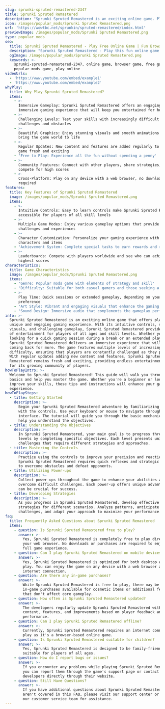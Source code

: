 ```yaml
---
slug: sprunki-spruted-remastered-2347
title: Sprunki Spruted Remastered
description: "Sprunki Spruted Remastered is an exciting online game. Play for free directly in your browser!"
icon: /images/popular_mods/Sprunki Spruted Remastered.png
url: 'https://wowtbc.net/sprunkin/spruted-remastered/index.html'
previewImage: /images/popular_mods/Sprunki Spruted Remastered.png
type: popular mods
seo:
  title: Sprunki Spruted Remastered - Play Free Online Game | Fun Browser Games
  description: "Sprunki Spruted Remastered - Play this fun online game for free in your browser. No download required!"
  ogImage: /images/popular_mods/Sprunki Spruted Remastered.png
  keywords: >-
    sprunki-spruted-remastered-2347, online game, browser game, free game,
    popular mods game, play online
videoUrls:
  - 'https://www.youtube.com/embed/example1'
  - 'https://www.youtube.com/embed/example2'
whyPlay:
  title: Why Play Sprunki Spruted Remastered?
  items:
    - >-
      Immersive Gameplay: Sprunki Spruted Remastered offers an engaging and
      immersive gaming experience that will keep you entertained for hours
    - >-
      Challenging Levels: Test your skills with increasingly difficult
      challenges and obstacles
    - >-
      Beautiful Graphics: Enjoy stunning visuals and smooth animations that
      bring the game world to life
    - >-
      Regular Updates: New content and features are added regularly to keep the
      game fresh and exciting
    - 'Free to Play: Experience all the fun without spending a penny'
    - >-
      Community Features: Connect with other players, share strategies, and
      compete for high scores
    - >-
      Cross-Platform: Play on any device with a web browser, no downloads
      required
features:
  title: Key Features of Sprunki Spruted Remastered
  image: /images/popular_mods/Sprunki Spruted Remastered.png
  items:
    - >-
      Intuitive Controls: Easy to learn controls make Sprunki Spruted Remastered
      accessible for players of all skill levels
    - >-
      Multiple Game Modes: Enjoy various gameplay options that provide different
      challenges and experiences
    - >-
      Character Customization: Personalize your gaming experience with unique
      characters and items
    - 'Achievement System: Complete special tasks to earn rewards and recognition'
    - >-
      Leaderboards: Compete with players worldwide and see who can achieve the
      highest scores
characteristics:
  title: Game Characteristics
  image: /images/popular_mods/Sprunki Spruted Remastered.png
  items:
    - 'Genre: Popular mods game with elements of strategy and skill'
    - 'Difficulty: Suitable for both casual gamers and those seeking a challenge'
    - >-
      Play Time: Quick sessions or extended gameplay, depending on your
      preference
    - 'Art Style: Vibrant and engaging visuals that enhance the gaming experience'
    - 'Sound Design: Immersive audio that complements the gameplay perfectly'
info: >-
  Sprunki Spruted Remastered is an exciting online game that offers players a
  unique and engaging gaming experience. With its intuitive controls, stunning
  visuals, and challenging gameplay, Sprunki Spruted Remastered provides hours
  of entertainment for players of all ages and skill levels. Whether you're
  looking for a quick gaming session during a break or an extended play session,
  Sprunki Spruted Remastered delivers an immersive experience that will keep you
  coming back for more. The game features multiple levels of increasing
  difficulty, ensuring that players are constantly challenged as they progress.
  With regular updates adding new content and features, Sprunki Spruted
  Remastered remains fresh and exciting, providing endless entertainment options
  for its growing community of players.
howToPlayIntro: >-
  Welcome to Sprunki Spruted Remastered! This guide will walk you through the
  basics and help you master the game. Whether you're a beginner or looking to
  improve your skills, these tips and instructions will enhance your gaming
  experience.
howToPlaySteps:
  - title: Getting Started
    description: >-
      Begin your Sprunki Spruted Remastered adventure by familiarizing yourself
      with the controls. Use your keyboard or mouse to navigate through the game
      interface. The tutorial will guide you through the basic mechanics and
      help you understand the objectives.
  - title: Understanding the Objectives
    description: >-
      In Sprunki Spruted Remastered, your main goal is to progress through
      levels by completing specific objectives. Each level presents unique
      challenges that require different strategies and approaches.
  - title: Mastering the Controls
    description: >-
      Practice using the controls to improve your precision and reaction time.
      Sprunki Spruted Remastered requires quick reflexes and strategic thinking
      to overcome obstacles and defeat opponents.
  - title: Utilizing Power-ups
    description: >-
      Collect power-ups throughout the game to enhance your abilities and
      overcome difficult challenges. Each power-up offers unique advantages that
      can be crucial for success.
  - title: Developing Strategies
    description: >-
      As you progress in Sprunki Spruted Remastered, develop effective
      strategies for different scenarios. Analyze patterns, anticipate
      challenges, and adapt your approach to maximize your performance.
faq:
  title: Frequently Asked Questions about Sprunki Spruted Remastered
  items:
    - question: Is Sprunki Spruted Remastered free to play?
      answer: >-
        Yes, Sprunki Spruted Remastered is completely free to play directly in
        your web browser. No downloads or purchases are required to enjoy the
        full game experience.
    - question: Can I play Sprunki Spruted Remastered on mobile devices?
      answer: >-
        Yes, Sprunki Spruted Remastered is optimized for both desktop and mobile
        play. You can enjoy the game on any device with a web browser and
        internet connection.
    - question: Are there any in-game purchases?
      answer: >-
        While Sprunki Spruted Remastered is free to play, there may be optional
        in-game purchases available for cosmetic items or additional features
        that don't affect core gameplay.
    - question: How often is Sprunki Spruted Remastered updated?
      answer: >-
        The developers regularly update Sprunki Spruted Remastered with new
        content, features, and improvements based on player feedback and game
        performance.
    - question: Can I play Sprunki Spruted Remastered offline?
      answer: >-
        Currently, Sprunki Spruted Remastered requires an internet connection to
        play as it's a browser-based online game.
    - question: Is Sprunki Spruted Remastered suitable for children?
      answer: >-
        Yes, Sprunki Spruted Remastered is designed to be family-friendly and
        suitable for players of all ages.
    - question: How do I report bugs or issues?
      answer: >-
        If you encounter any problems while playing Sprunki Spruted Remastered,
        you can report them through the game's support page or contact the
        developers directly through their website.
    - question: Still Have Questions?
      answer: >-
        If you have additional questions about Sprunki Spruted Remastered that
        aren't covered in this FAQ, please visit our support center or contact
        our customer service team for assistance.
---
```


